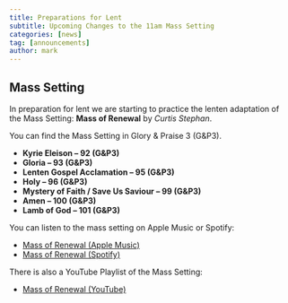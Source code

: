 ```yaml
---
title: Preparations for Lent
subtitle: Upcoming Changes to the 11am Mass Setting
categories: [news]
tag: [announcements]
author: mark
---
```


## Mass Setting

In preparation for lent we are starting to practice the lenten adaptation of the Mass Setting: **Mass of Renewal** by _Curtis Stephan_.

You can find the Mass Setting in Glory & Praise 3 (G&P3).

- **Kyrie Eleison – 92 (G&P3)**
- **Gloria – 93 (G&P3)**
- **Lenten Gospel Acclamation – 95 (G&P3)**
- **Holy – 96 (G&P3)**
- **Mystery of Faith / Save Us Saviour – 99 (G&P3)**
- **Amen – 100 (G&P3)**
- **Lamb of God – 101 (G&P3)**

You can listen to the mass setting on Apple Music or Spotify:

- [Mass of Renewal \(Apple Music\)](https://music.apple.com/ca/album/choose-christ-2020-mass-of-renewal/1485647315)
- [Mass of Renewal \(Spotify\)](https://open.spotify.com/album/71iw9ntAdzULMMCef7U7V6)

There is also a YouTube Playlist of the Mass Setting:

- [Mass of Renewal \(YouTube\)](https://www.youtube.com/playlist?list=PLfQebkBZFuCuGGmqAnKxDXl0wAEwIIUkO)
